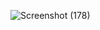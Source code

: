 ![Screenshot (178)](https://github.com/user-attachments/assets/747e33be-3cfd-4167-81c3-769b3d119365)
